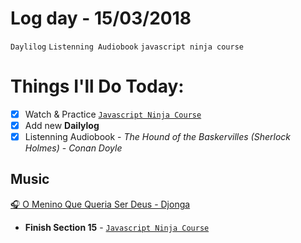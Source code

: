 # Log day - 15/03/2018

`Daylilog` `Listenning Audiobook` `javascript ninja course`

# Things I'll Do Today:  
- [x] Watch & Practice [`Javascript Ninja Course`](https://github.com/wgoulart/course-javascript-ninja)
- [x] Add new **Dailylog**
- [x] Listenning Audiobook - *The Hound of the Baskervilles (Sherlock Holmes)* - *Conan Doyle*

## Music  
[🎧 O Menino Que Queria Ser Deus - Djonga](https://www.youtube.com/watch?v=OPqUDOjDJLI&list=PLEE-L5Au_XzcMCaRPfPQNNWS54b6EK7l6)    

- **Finish Section 15** - [`Javascript Ninja Course`](https://github.com/wgoulart/course-javascript-ninja)
